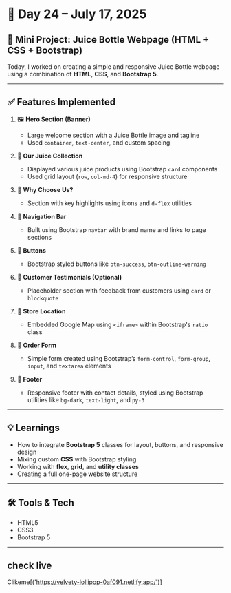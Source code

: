 # 📅 Day 24 – July 17, 2025

## 🚀 Mini Project: Juice Bottle Webpage (HTML + CSS + Bootstrap)

Today, I worked on creating a simple and responsive Juice Bottle webpage using a combination of **HTML**, **CSS**, and **Bootstrap 5**.

---

## ✅ Features Implemented

1. 🖼️ **Hero Section (Banner)**  
   - Large welcome section with a Juice Bottle image and tagline
   - Used `container`, `text-center`, and custom spacing

2. 🥤 **Our Juice Collection**  
   - Displayed various juice products using Bootstrap `card` components
   - Used grid layout (`row`, `col-md-4`) for responsive structure

3. 🍊 **Why Choose Us?**  
   - Section with key highlights using icons and `d-flex` utilities

4. 🧃 **Navigation Bar**  
   - Built using Bootstrap `navbar` with brand name and links to page sections

5. 🔘 **Buttons**  
   - Bootstrap styled buttons like `btn-success`, `btn-outline-warning`

6. 🦄 **Customer Testimonials (Optional)**  
   - Placeholder section with feedback from customers using `card` or `blockquote`

7. 📍 **Store Location**  
   - Embedded Google Map using `<iframe>` within Bootstrap's `ratio` class

8. 📝 **Order Form**  
   - Simple form created using Bootstrap’s `form-control`, `form-group`, `input`, and `textarea` elements

9. 👣 **Footer**  
   - Responsive footer with contact details, styled using Bootstrap utilities like `bg-dark`, `text-light`, and `py-3`

---

## 💡 Learnings

- How to integrate **Bootstrap 5** classes for layout, buttons, and responsive design
- Mixing custom **CSS** with Bootstrap styling
- Working with **flex**, **grid**, and **utility classes**
- Creating a full one-page website structure

---

## 🛠️ Tools & Tech

- HTML5  
- CSS3  
- Bootstrap 5

---

## check live
Clikeme[('https://velvety-lollipop-0af091.netlify.app/')]

